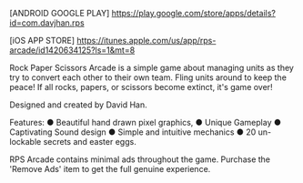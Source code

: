 [ANDROID GOOGLE PLAY]
https://play.google.com/store/apps/details?id=com.davjhan.rps

[iOS APP STORE]
https://itunes.apple.com/us/app/rps-arcade/id1420634125?ls=1&mt=8

Rock Paper Scissors Arcade is a simple game about managing units as they try to convert each other to their own team. Fling units around to keep the peace! If all rocks, papers, or scissors become extinct, it's game over!

Designed and created by David Han.

Features:
● Beautiful hand drawn pixel graphics,
● Unique Gameplay
● Captivating Sound design
● Simple and intuitive mechanics
● 20 un-lockable secrets and easter eggs.

RPS Arcade contains minimal ads throughout the game. Purchase the 'Remove Ads' item to get the full genuine experience.
